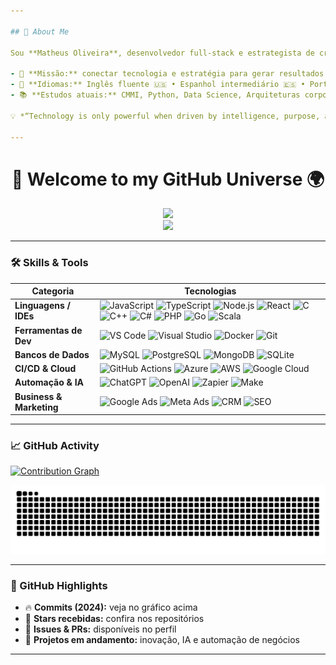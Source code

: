 ```yaml
---

## 🌟 About Me

Sou **Matheus Oliveira**, desenvolvedor full-stack e estrategista de crescimento digital, com mais de **4 anos de experiência em projetos práticos tecnologia, marketing e automação**.  

- 🎯 **Missão:** conectar tecnologia e estratégia para gerar resultados exponenciais  
- 💬 **Idiomas:** Inglês fluente 🇺🇸 • Espanhol intermediário 🇪🇸 • Português nativo 🇧🇷  
- 📚 **Estudos atuais:** CMMI, Python, Data Science, Arquiteturas corporativas de IA  

💡 *“Technology is only powerful when driven by intelligence, purpose, and creativity.” — Matheus Oliveira*

---
```


<h1 align="center">🚀 Welcome to my GitHub Universe 🌍</h1>

<div align="center">
  <img src="https://github-readme-stats.vercel.app/api/top-langs/?username=eumatoliveira&layout=compact&theme=tokyonight&hide_border=true" width="400"/> <br>
  <img src="https://github-readme-stats.vercel.app/api?username=eumatoliveira&show_icons=true&theme=tokyonight&hide_border=true&hide_title=true" width="400"/> 
</div>

---

### 🛠 Skills & Tools

| **Categoria**             | **Tecnologias** |
|----------------------------|----------------|
| **Linguagens / IDEs**     | ![JavaScript](https://img.shields.io/badge/-JavaScript-F7DF1E?style=flat&logo=JavaScript&logoColor=black) ![TypeScript](https://img.shields.io/badge/-TypeScript-3178C6?style=flat&logo=TypeScript&logoColor=white) ![Node.js](https://img.shields.io/badge/-Node.js-339933?style=flat&logo=node.js&logoColor=white) ![React](https://img.shields.io/badge/-React-61DAFB?style=flat&logo=React&logoColor=black) ![C](https://img.shields.io/badge/-C-00599C?style=flat&logo=C&logoColor=white) ![C++](https://img.shields.io/badge/-C++-00599C?style=flat&logo=C%2B%2B&logoColor=white) ![C#](https://img.shields.io/badge/-C%23-239120?style=flat&logo=C-Sharp&logoColor=white) ![PHP](https://img.shields.io/badge/-PHP-777BB4?style=flat&logo=PHP&logoColor=white) ![Go](https://img.shields.io/badge/-Go-00ADD8?style=flat&logo=Go&logoColor=white) ![Scala](https://img.shields.io/badge/-Scala-DC322F?style=flat&logo=Scala&logoColor=white) |
| **Ferramentas de Dev**     | ![VS Code](https://img.shields.io/badge/-VS%20Code-007ACC?style=flat&logo=visual-studio-code&logoColor=white) ![Visual Studio](https://img.shields.io/badge/-Visual%20Studio-5C2D91?style=flat&logo=Visual-Studio&logoColor=white) ![Docker](https://img.shields.io/badge/-Docker-2496ED?style=flat&logo=Docker&logoColor=white) ![Git](https://img.shields.io/badge/-Git-F05032?style=flat&logo=git&logoColor=white) |
| **Bancos de Dados**        | ![MySQL](https://img.shields.io/badge/-MySQL-4479A1?style=flat&logo=MySQL&logoColor=white) ![PostgreSQL](https://img.shields.io/badge/-PostgreSQL-336791?style=flat&logo=PostgreSQL&logoColor=white) ![MongoDB](https://img.shields.io/badge/-MongoDB-47A248?style=flat&logo=MongoDB&logoColor=white) ![SQLite](https://img.shields.io/badge/-SQLite-003B57?style=flat&logo=SQLite&logoColor=white) |
| **CI/CD & Cloud**          | ![GitHub Actions](https://img.shields.io/badge/-GitHub%20Actions-2088FF?style=flat&logo=GitHub-Actions&logoColor=white) ![Azure](https://img.shields.io/badge/-Azure-0078D4?style=flat&logo=Microsoft-Azure&logoColor=white) ![AWS](https://img.shields.io/badge/-AWS-232F3E?style=flat&logo=Amazon-AWS&logoColor=white) ![Google Cloud](https://img.shields.io/badge/-Google%20Cloud-4285F4?style=flat&logo=Google-Cloud&logoColor=white) |
| **Automação & IA**         | ![ChatGPT](https://img.shields.io/badge/-ChatGPT-444444?style=flat&logo=ChatGPT) ![OpenAI](https://img.shields.io/badge/-OpenAI-412991?style=flat&logo=OpenAI&logoColor=white) ![Zapier](https://img.shields.io/badge/-Zapier-FF4A00?style=flat&logo=Zapier&logoColor=white) ![Make](https://img.shields.io/badge/-Make-5E60CE?style=flat&logo=Make&logoColor=white) |
| **Business & Marketing**   | ![Google Ads](https://img.shields.io/badge/-Google%20Ads-4285F4?style=flat&logo=Google-Ads&logoColor=white) ![Meta Ads](https://img.shields.io/badge/-Meta%20Ads-1877F2?style=flat&logo=Facebook&logoColor=white) ![CRM](https://img.shields.io/badge/-CRM-00A859?style=flat&logo=Salesforce&logoColor=white) ![SEO](https://img.shields.io/badge/-SEO-4CAF50?style=flat&logo=Google-Analytics&logoColor=white) |

---

### 📈 GitHub Activity

[![Contribution Graph](https://github-readme-activity-graph.vercel.app/graph?username=eumatoliveira&theme=tokyo-night)](https://github.com/Ashutosh00710/github-readme-activity-graph)

![GitHub Contribution Snake](https://raw.githubusercontent.com/BEPb/BEPb/output/github-contribution-grid-snake.svg)

---

### 📌 GitHub Highlights

- 🔥 **Commits (2024):** veja no gráfico acima  
- 🌟 **Stars recebidas:** confira nos repositórios  
- 🧩 **Issues & PRs:** disponíveis no perfil  
- 💼 **Projetos em andamento:** inovação, IA e automação de negócios

---
